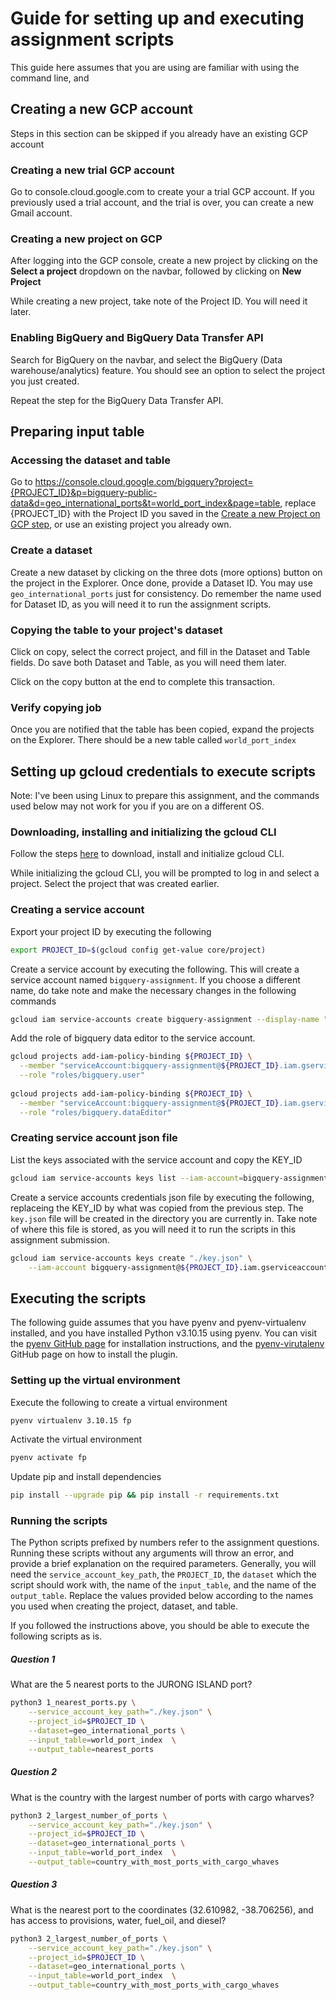 # Guide for setting up and executing assignment scripts
This guide here assumes that you are using are familiar with using the command line, and 

## Creating a new GCP account
 
Steps in this section can be skipped if you already have an existing GCP account
 
### Creating a new trial GCP account

Go to console.cloud.google.com to create your a trial GCP account. If you previously used a trial account, and the trial is over, you can create a new Gmail account.

### Creating a new project on GCP

After logging into the GCP console, create a new project by clicking on the **Select a project** dropdown on the navbar, followed by clicking on **New Project**

While creating a new project, take note of the Project ID. You will need it later.

### Enabling BigQuery and BigQuery Data Transfer API

Search for BigQuery on the navbar, and select the BigQuery (Data warehouse/analytics) feature. You should see an option to select the project you just created.

Repeat the step for the BigQuery Data Transfer API.

## Preparing input table

### Accessing the dataset and table

Go to https://console.cloud.google.com/bigquery?project={PROJECT_ID}&p=bigquery-public-data&d=geo_international_ports&t=world_port_index&page=table, replace {PROJECT_ID} with the Project ID you saved in the [Create a new Project on GCP step](#creating-a-new-gcp-account), or use an existing project you already own.

### Create a dataset

Create a new dataset by clicking on the three dots (more options) button on the project in the Explorer. Once done, provide a Dataset ID. You may use `geo_international_ports` just for consistency. Do remember the name used for Dataset ID, as you will need it to run the assignment scripts.

### Copying the table to your project's dataset

Click on copy, select the correct project, and fill in the Dataset and Table fields. Do save both Dataset and Table, as you will need them later.

Click on the copy button at the end to complete this transaction.

### Verify copying job

Once you are notified that the table has been copied, expand the projects on the Explorer. There should be a new table called `world_port_index`


## Setting up gcloud credentials to execute scripts
Note: I've been using Linux to prepare this assignment, and the commands used below may not work for you if you are on a different OS.

### Downloading, installing and initializing the gcloud CLI

Follow the steps [here](https://cloud.google.com/sdk/docs/install-sdk) to download, install and initialize gcloud CLI.

While initializing the gcloud CLI, you will be prompted to log in and select a project. Select the project that was created earlier.

### Creating a service account

Export your project ID by executing the following

```bash
export PROJECT_ID=$(gcloud config get-value core/project)
```

Create a service account by executing the following. This will create a service account named `bigquery-assignment`. If you choose a different name, do take note and make the necessary changes in the following commands

```bash
gcloud iam service-accounts create bigquery-assignment --display-name "bigquery-assignment"

```

Add the role of bigquery data editor to the service account.

```bash
gcloud projects add-iam-policy-binding ${PROJECT_ID} \
  --member "serviceAccount:bigquery-assignment@${PROJECT_ID}.iam.gserviceaccount.com" \
  --role "roles/bigquery.user" 
  
gcloud projects add-iam-policy-binding ${PROJECT_ID} \
  --member "serviceAccount:bigquery-assignment@${PROJECT_ID}.iam.gserviceaccount.com" \
  --role "roles/bigquery.dataEditor"
```

### Creating service account json file

List the keys associated with the service account and copy the KEY_ID

```bash
gcloud iam service-accounts keys list --iam-account=bigquery-assignment@${PROJECT_ID}.iam.gserviceaccount.com
```

Create a service accounts credentials json file by executing the following, replaceing the KEY_ID by what was copied from the previous step. The `key.json` file will be created in the directory you are currently in. Take note of where this file is stored, as you will need it to run the scripts in this assignment submission.

```bash
gcloud iam service-accounts keys create "./key.json" \
    --iam-account bigquery-assignment@${PROJECT_ID}.iam.gserviceaccount.com
```

## Executing the scripts

The following guide assumes that you have pyenv and pyenv-virtualenv installed, and you have installed Python v3.10.15 using pyenv.
You can visit the [pyenv GitHub page](https://github.com/pyenv/pyenv#installation) for installation instructions, and the [pyenv-virutalenv](https://github.com/pyenv/pyenv#installation) GitHub page on how to install the plugin.

### Setting up the virtual environment

Execute the following to create a virtual environment
```bash
pyenv virtualenv 3.10.15 fp
```

Activate the virtual environment
```bash
pyenv activate fp
```

Update pip and install dependencies
```bash
pip install --upgrade pip && pip install -r requirements.txt
```

### Running the scripts

The Python scripts prefixed by numbers refer to the assignment questions.
Running these scripts without any arguments will throw an error, and provide a brief explanation on the required parameters.
Generally, you will need the `service_account_key_path`, the `PROJECT_ID`, the `dataset` which the script should work with, the name of the `input_table`, and the name of the `output_table`.
Replace the values provided below according to the names you used when creating the project, dataset, and table.

If you followed the instructions above, you should be able to execute the following scripts as is.


##### Question 1
What are the 5 nearest ports to the JURONG ISLAND port?
```bash
python3 1_nearest_ports.py \
    --service_account_key_path="./key.json" \
    --project_id=$PROJECT_ID \
    --dataset=geo_international_ports \
    --input_table=world_port_index  \
    --output_table=nearest_ports
```

##### Question 2
What is the country with the largest number of ports with cargo wharves?
```bash
python3 2_largest_number_of_ports \
    --service_account_key_path="./key.json" \
    --project_id=$PROJECT_ID \
    --dataset=geo_international_ports \
    --input_table=world_port_index  \
    --output_table=country_with_most_ports_with_cargo_whaves
```

##### Question 3
What is the nearest port to the coordinates (32.610982, -38.706256), and has access to provisions, water, fuel_oil, and diesel?

```bash
python3 2_largest_number_of_ports \
    --service_account_key_path="./key.json" \
    --project_id=$PROJECT_ID \
    --dataset=geo_international_ports \
    --input_table=world_port_index  \
    --output_table=country_with_most_ports_with_cargo_whaves
```
